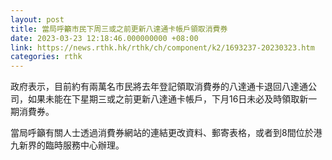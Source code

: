 ```yaml
---
layout: post
title: 當局呼籲市民下周三或之前更新八達通卡帳戶領取消費券
date: 2023-03-23 12:18:46.000000000 +08:00
link: https://news.rthk.hk/rthk/ch/component/k2/1693237-20230323.htm
categories: rthk
---
```


政府表示，目前約有兩萬名市民將去年登記領取消費券的八達通卡退回八達通公司，如果未能在下星期三或之前更新八達通卡帳戶，下月16日未必及時領取新一期消費券。

當局呼籲有關人士透過消費券網站的連結更改資料、郵寄表格，或者到8間位於港九新界的臨時服務中心辦理。
